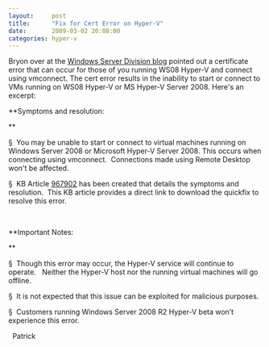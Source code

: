 ```yaml
---
layout:     post
title:      "Fix for Cert Error on Hyper-V"
date:       2009-03-02 20:08:00
categories: hyper-v
---
```

Bryon over at the [Windows Server Division blog](http://blogs.technet.com/windowsserver/ "Windows Server Div blog") pointed out a certificate error that can occur for those of you running WS08 Hyper-V and connect using vmconnect. The cert error results in the inability to start or connect to VMs running on WS08 Hyper-V or MS Hyper-V Server 2008. Here's an excerpt: 

**Symptoms and resolution:

**

§  You may be unable to start or connect to virtual machines running on Windows Server 2008 or Microsoft Hyper-V Server 2008. This occurs when connecting using vmconnect.  Connections made using Remote Desktop won't be affected.

§  KB Article [967902](http://support.microsoft.com/default.aspx?scid=kb;EN-US;967902) has been created that details the symptoms and resolution.  This KB article provides a direct link to download the quickfix to resolve this error.

 

**Important Notes:

**

§  Though this error may occur, the Hyper-V service will continue to operate.   Neither the Hyper-V host nor the running virtual machines will go offline.

§  It is not expected that this issue can be exploited for malicious purposes.

§  Customers running Windows Server 2008 R2 Hyper-V beta won’t experience this error.

  Patrick
